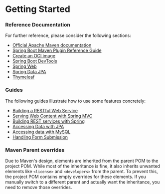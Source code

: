 # Getting Started

### Reference Documentation
For further reference, please consider the following sections:

* [Official Apache Maven documentation](https://maven.apache.org/guides/index.html)
* [Spring Boot Maven Plugin Reference Guide](https://docs.spring.io/spring-boot/4.0.0-M2/maven-plugin)
* [Create an OCI image](https://docs.spring.io/spring-boot/4.0.0-M2/maven-plugin/build-image.html)
* [Spring Boot DevTools](https://docs.spring.io/spring-boot/4.0.0-M2/reference/using/devtools.html)
* [Spring Web](https://docs.spring.io/spring-boot/4.0.0-M2/reference/web/servlet.html)
* [Spring Data JPA](https://docs.spring.io/spring-boot/4.0.0-M2/reference/data/sql.html#data.sql.jpa-and-spring-data)
* [Thymeleaf](https://docs.spring.io/spring-boot/4.0.0-M2/reference/web/servlet.html#web.servlet.spring-mvc.template-engines)

### Guides
The following guides illustrate how to use some features concretely:

* [Building a RESTful Web Service](https://spring.io/guides/gs/rest-service/)
* [Serving Web Content with Spring MVC](https://spring.io/guides/gs/serving-web-content/)
* [Building REST services with Spring](https://spring.io/guides/tutorials/rest/)
* [Accessing Data with JPA](https://spring.io/guides/gs/accessing-data-jpa/)
* [Accessing data with MySQL](https://spring.io/guides/gs/accessing-data-mysql/)
* [Handling Form Submission](https://spring.io/guides/gs/handling-form-submission/)

### Maven Parent overrides

Due to Maven's design, elements are inherited from the parent POM to the project POM.
While most of the inheritance is fine, it also inherits unwanted elements like `<license>` and `<developers>` from the parent.
To prevent this, the project POM contains empty overrides for these elements.
If you manually switch to a different parent and actually want the inheritance, you need to remove those overrides.

